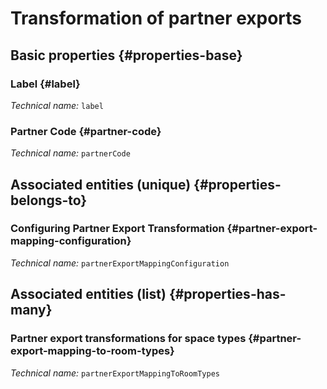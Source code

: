 # Transformation of partner exports
<!--- THIS FILE IS GENERATED PLEASE DO NOT EDIT IT DIRECTLY --->



<OH code="partnerExportMapping"/>


## Basic properties {#properties-base}

### Label {#label}



*Technical name:* ```label```
<PH code="partnerExportMapping:label"/>

### Partner Code {#partner-code}



*Technical name:* ```partnerCode```
<PH code="partnerExportMapping:partnerCode"/>


## Associated entities (unique) {#properties-belongs-to}

### Configuring Partner Export Transformation {#partner-export-mapping-configuration}



*Technical name:* ```partnerExportMappingConfiguration```
<PH code="partnerExportMapping:partnerExportMappingConfiguration"/>


## Associated entities (list) {#properties-has-many}

### Partner export transformations for space types {#partner-export-mapping-to-room-types}



*Technical name:* ```partnerExportMappingToRoomTypes```
<PH code="partnerExportMapping:partnerExportMappingToRoomTypes"/>




